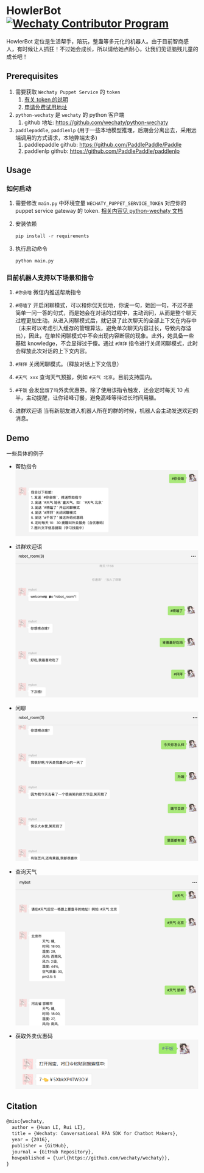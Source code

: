 # HowlerBot   [![Wechaty Contributor Program](https://img.shields.io/badge/Wechaty-Contributor%20Program-green.svg)](https://wechaty.js.org/docs/contributing/)
HowlerBot 定位是生活帮手，陪玩，整蛊等多元化的机器人。由于目前智商感人，有时候让人抓狂！不过她会成长，所以请给她点耐心，让我们见证脑残儿童的成长吧！
## Prerequisites
1. 需要获取 `Wechaty Puppet Service` 的 `token` 
   1. [有关 token 的说明](https://wechaty.js.org/docs/puppet-services/#get-a-token)
   2. [申请免费试用地址](http://pad-local.com/#/tokens)
2. `python-wechaty` 是 `wechaty` 的 python 客户端
   1. github 地址: https://github.com/wechaty/python-wechaty
3. `paddlepaddle`, `paddlenlp` (用于一些本地模型推理，后期会分离出去，采用远端调用的方式请求，本地弊端太多)
   1. paddlepaddle github: https://github.com/PaddlePaddle/Paddle
   2. paddlenlp github: https://github.com/PaddlePaddle/paddlenlp


## Usage
### 如何启动
   1. 需要修改 `main.py` 中环境变量 `WECHATY_PUPPET_SERVICE_TOKEN` 对应你的 puppet service gateway 的 token. [相关内容见 python-wechaty 文档](https://python-wechaty.readthedocs.io/zh_CN/latest/introduction/use-padlocal-protocol/)
   
   2. 安装依赖
      ```python
      pip install -r requirements
      ```
   3. 执行启动命令
      ```bash
      python main.py
      ```

### 目前机器人支持以下场景和指令
1. `#你会啥`
   微信内推送帮助指令

2. `#唠嗑了`
   开启闲聊模式，可以和你侃天侃地，你说一句，她回一句，不过不是简单一问一答的句式，而是她会在对话的过程中，主动询问，从而是整个聊天过程更加生动。从进入闲聊模式后，就记录了此次聊天的全部上下文在内存中（未来可以考虑引入缓存的管理算法，避免单次聊天内容过长，导致内存溢出），因此，在单轮闲聊模式中不会出现内容断层的现象。此外，她具备一些基础 knowledge，不会显得过于傻。通过 `#拜拜` 指令进行关闭闲聊模式，此时会释放此次对话的上下文内容。 

3. `#拜拜`
   关闭闲聊模式。（释放对话上下文信息）

4. `#天气 xxx`
   查询天气预报，例如 `#天气 北京`。目前支持国内。

5. `#干饭`
   会发出`饿了吗`外卖优惠券。除了使用该指令触发，还会定时每天 10 点半，主动提醒，让你错峰订餐，避免高峰等待过长时间用膳。

6. 进群欢迎语
   当有新朋友进入机器人所在的群的时候，机器人会主动发送欢迎的消息。

## Demo
一些具体的例子
* 帮助指令
  ![](./img/demo-05.png)

* 进群欢迎语  
  ![](./img/demo-01.png)

* 闲聊  
  ![](./img/demo-02.png)

* 查询天气  
  ![](./img/demo-03.png)

* 获取外卖优惠码  
  ![](./img/demo-04.png)


## Citation
```
@misc{wechaty,
  author = {Huan LI, Rui LI},
  title = {Wechaty: Conversational RPA SDK for Chatbot Makers},
  year = {2016},
  publisher = {GitHub},
  journal = {GitHub Repository},
  howpublished = {\url{https://github.com/wechaty/wechaty}},
}
```
